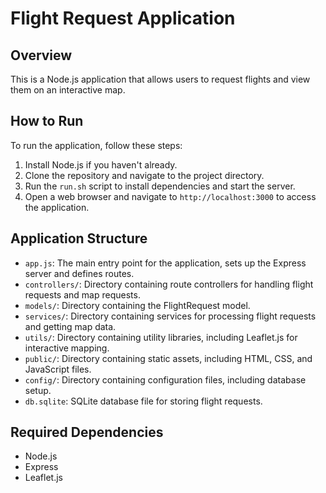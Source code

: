 Flight Request Application
==========================

Overview
--------

This is a Node.js application that allows users to request flights and view them on an interactive map.

How to Run
-----------

To run the application, follow these steps:

1. Install Node.js if you haven't already.
2. Clone the repository and navigate to the project directory.
3. Run the `run.sh` script to install dependencies and start the server.
4. Open a web browser and navigate to `http://localhost:3000` to access the application.

Application Structure
---------------------

* `app.js`: The main entry point for the application, sets up the Express server and defines routes.
* `controllers/`: Directory containing route controllers for handling flight requests and map requests.
* `models/`: Directory containing the FlightRequest model.
* `services/`: Directory containing services for processing flight requests and getting map data.
* `utils/`: Directory containing utility libraries, including Leaflet.js for interactive mapping.
* `public/`: Directory containing static assets, including HTML, CSS, and JavaScript files.
* `config/`: Directory containing configuration files, including database setup.
* `db.sqlite`: SQLite database file for storing flight requests.

Required Dependencies
---------------------

* Node.js
* Express
* Leaflet.js